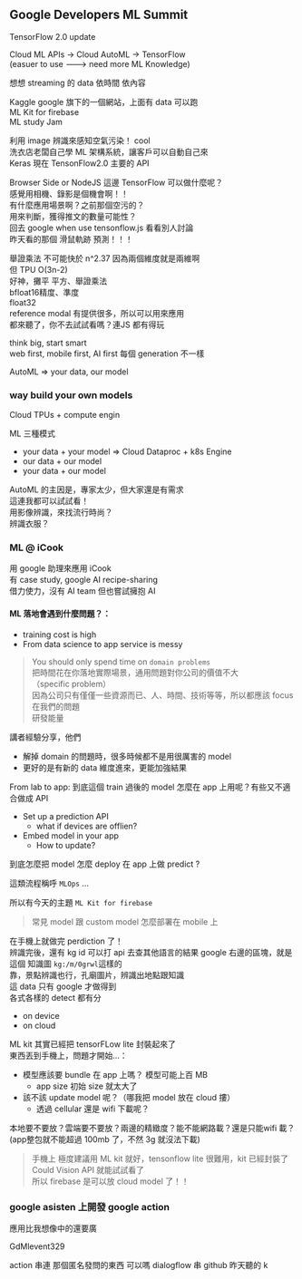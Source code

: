 ## Google Developers ML Summit
TensorFlow 2.0 update

Cloud ML APIs -> Cloud AutoML -> TensorFlow  
(easuer to use ---> need more ML Knowledge)  

想想 streaming 的 data 
依時間
依內容

Kaggle  google 旗下的一個網站，上面有 data 可以跑  
ML Kit for firebase  
ML study Jam  

利用 image 辨識來感知空氣污染！ cool  
洗衣店老闆自己學 ML 架構系統，讓客戶可以自動自己來  
Keras 現在 TensonFlow2.0 主要的 API  
 
Browser Side or NodeJS 這邊 TensorFlow 可以做什麼呢？  
感覺用相機、錄影是個機會啊！！  
有什麼應用場景啊？之前那個空污的？  
用來判斷，獲得推文的數量可能性？  
回去 google when use tensonflow.js 看看別人討論  
昨天看的那個 滑鼠軌跡 預測！！！  


舉證乘法  不可能快於 n^2.37  因為兩個維度就是兩維啊  
但 TPU O(3n-2)  
好神，攤平 平方、舉證乘法  
bfloat16精度、準度  
float32   
reference modal 有提供很多，所以可以用來應用  
都來聽了，你不去試試看嗎？連JS 都有得玩  

think big, start smart  
web first, mobile first, AI first  每個 generation 不一樣  

AutoML => your data, our model  

### way build your own models
Cloud TPUs + compute engin  

ML 三種模式
- your data + your model  => Cloud Dataproc + k8s Engine
- our data + our model
- your data + our model

AutoML 的主因是，專家太少，但大家還是有需求  
這連我都可以試試看！  
用影像辨識，來找流行時尚？  
辨識衣服？  

### ML @ iCook
用 google 助理來應用 iCook  
有 case study, google AI recipe-sharing  
借力使力，沒有 AI team 但也嘗試擁抱 AI  

#### ML 落地會遇到什麼問題？：
- training cost is high
- From data science to app service is messy

> You should only spend time on `domain problems`  
把時間花在你落地實際場景，通用問題對你公司的價值不大  
（specific problem）  
因為公司只有僅僅一些資源而已、人、時間、技術等等，所以都應該 focus 在我們的問題  
研發能量  

講者經驗分享，他們
- 解掉 domain 的問題時，很多時候都不是用很厲害的 model  
- 更好的是有新的 data 維度進來，更能加強結果  

From lab to app:
到底這個 train 過後的 model 怎麼在 app 上用呢？有些又不適合做成 API  
- Set up a prediction API
  - what if devices are offlien?
- Embed model in your app
  - How to update?

到底怎麼把 model 怎麼 deploy 在 app 上做 predict ?  

這類流程稱呼 `MLOps` ... 

所以有今天的主題 `ML Kit for firebase`  
> 常見 model 跟 custom model 怎麼部署在 mobile 上

在手機上就做完 perdiction 了！  
辨識完後，還有 kg id 可以打 api 去查其他語言的結果
google 右邊的區塊，就是這個 知識圖
`kg:/m/0grwl`這樣的  
靠，景點辨識也行，孔廟圖片，辨識出地點跟知識  
這 data 只有 google 才做得到  
各式各樣的 detect 都有分
- on device
- on cloud

ML kit 其實已經把 tensorFLow lite 封裝起來了  
東西丟到手機上，問題才開始...：
- 模型應該要 bundle 在 app 上嗎？ 模型可能上百 MB
  - app size 初始 size 就太大了
- 該不該 update model 呢？（哪我把 model 放在 cloud 摟）
  - 透過 cellular 還是 wifi 下載呢？

本地要不要放？雲端要不要放？兩邊的精緻度？能不能網路載？還是只能wifi 載？  
(app整包就不能超過 100mb 了，不然 3g 就沒法下載)  

> 手機上 極度建議用 ML kit 就好，tensonflow lite 很難用，kit 已經封裝了
Could Vision API 就能試試看了  
所以 firebase 是可以放 cloud model 了！！  

### google asisten 上開發 google action
應用比我想像中的還要廣  

GdMlevent329

action 串連 那個匿名發問的東西  可以嗎
dialogflow 串 github
昨天聽的 k
